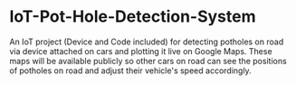 # IoT-Pot-Hole-Detection-System
An IoT project (Device and Code included) for detecting potholes on road via device attached on cars and plotting it live on Google Maps. These maps will be available publicly so other cars on road can see the positions of potholes on road and adjust their vehicle's speed accordingly.
